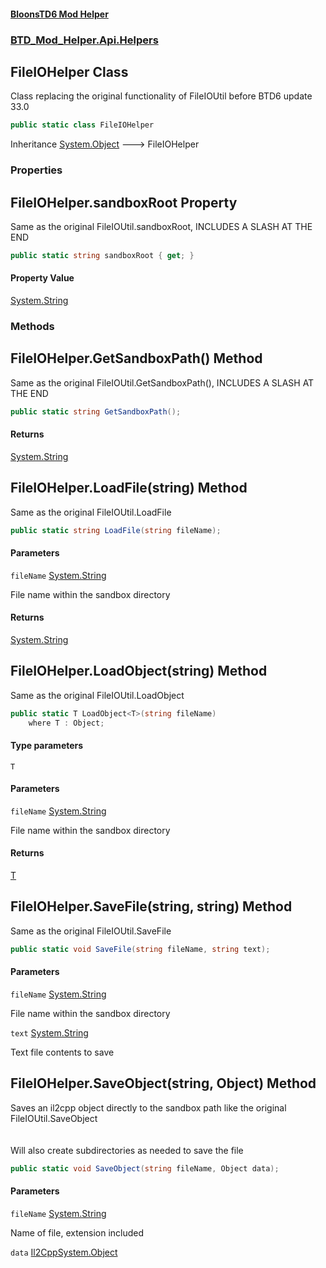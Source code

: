 #### [BloonsTD6 Mod Helper](README.md 'README')
### [BTD_Mod_Helper.Api.Helpers](README.md#BTD_Mod_Helper.Api.Helpers 'BTD_Mod_Helper.Api.Helpers')

## FileIOHelper Class

Class replacing the original functionality of FileIOUtil before BTD6 update 33.0

```csharp
public static class FileIOHelper
```

Inheritance [System.Object](https://docs.microsoft.com/en-us/dotnet/api/System.Object 'System.Object') &#129106; FileIOHelper
### Properties

<a name='BTD_Mod_Helper.Api.Helpers.FileIOHelper.sandboxRoot'></a>

## FileIOHelper.sandboxRoot Property

Same as the original FileIOUtil.sandboxRoot, INCLUDES A SLASH AT THE END

```csharp
public static string sandboxRoot { get; }
```

#### Property Value
[System.String](https://docs.microsoft.com/en-us/dotnet/api/System.String 'System.String')
### Methods

<a name='BTD_Mod_Helper.Api.Helpers.FileIOHelper.GetSandboxPath()'></a>

## FileIOHelper.GetSandboxPath() Method

Same as the original FileIOUtil.GetSandboxPath(), INCLUDES A SLASH AT THE END

```csharp
public static string GetSandboxPath();
```

#### Returns
[System.String](https://docs.microsoft.com/en-us/dotnet/api/System.String 'System.String')

<a name='BTD_Mod_Helper.Api.Helpers.FileIOHelper.LoadFile(string)'></a>

## FileIOHelper.LoadFile(string) Method

Same as the original FileIOUtil.LoadFile

```csharp
public static string LoadFile(string fileName);
```
#### Parameters

<a name='BTD_Mod_Helper.Api.Helpers.FileIOHelper.LoadFile(string).fileName'></a>

`fileName` [System.String](https://docs.microsoft.com/en-us/dotnet/api/System.String 'System.String')

File name within the sandbox directory

#### Returns
[System.String](https://docs.microsoft.com/en-us/dotnet/api/System.String 'System.String')

<a name='BTD_Mod_Helper.Api.Helpers.FileIOHelper.LoadObject_T_(string)'></a>

## FileIOHelper.LoadObject<T>(string) Method

Same as the original FileIOUtil.LoadObject

```csharp
public static T LoadObject<T>(string fileName)
    where T : Object;
```
#### Type parameters

<a name='BTD_Mod_Helper.Api.Helpers.FileIOHelper.LoadObject_T_(string).T'></a>

`T`
#### Parameters

<a name='BTD_Mod_Helper.Api.Helpers.FileIOHelper.LoadObject_T_(string).fileName'></a>

`fileName` [System.String](https://docs.microsoft.com/en-us/dotnet/api/System.String 'System.String')

File name within the sandbox directory

#### Returns
[T](BTD_Mod_Helper.Api.Helpers.FileIOHelper.md#BTD_Mod_Helper.Api.Helpers.FileIOHelper.LoadObject_T_(string).T 'BTD_Mod_Helper.Api.Helpers.FileIOHelper.LoadObject<T>(string).T')

<a name='BTD_Mod_Helper.Api.Helpers.FileIOHelper.SaveFile(string,string)'></a>

## FileIOHelper.SaveFile(string, string) Method

Same as the original FileIOUtil.SaveFile

```csharp
public static void SaveFile(string fileName, string text);
```
#### Parameters

<a name='BTD_Mod_Helper.Api.Helpers.FileIOHelper.SaveFile(string,string).fileName'></a>

`fileName` [System.String](https://docs.microsoft.com/en-us/dotnet/api/System.String 'System.String')

File name within the sandbox directory

<a name='BTD_Mod_Helper.Api.Helpers.FileIOHelper.SaveFile(string,string).text'></a>

`text` [System.String](https://docs.microsoft.com/en-us/dotnet/api/System.String 'System.String')

Text file contents to save

<a name='BTD_Mod_Helper.Api.Helpers.FileIOHelper.SaveObject(string,Object)'></a>

## FileIOHelper.SaveObject(string, Object) Method

Saves an il2cpp object directly to the sandbox path like the original FileIOUtil.SaveObject  
<br/>  
Will also create subdirectories as needed to save the file

```csharp
public static void SaveObject(string fileName, Object data);
```
#### Parameters

<a name='BTD_Mod_Helper.Api.Helpers.FileIOHelper.SaveObject(string,Object).fileName'></a>

`fileName` [System.String](https://docs.microsoft.com/en-us/dotnet/api/System.String 'System.String')

Name of file, extension included

<a name='BTD_Mod_Helper.Api.Helpers.FileIOHelper.SaveObject(string,Object).data'></a>

`data` [Il2CppSystem.Object](https://docs.microsoft.com/en-us/dotnet/api/Il2CppSystem.Object 'Il2CppSystem.Object')